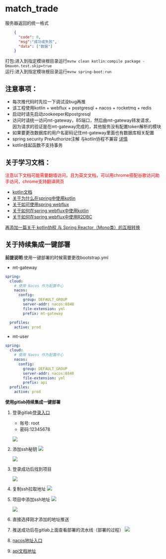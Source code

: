 # match_trade 

服务器返回的统一格式
```json
    {
      "code": 0,
      "msg":"成功或失败",
      "data": ["数据"]
    }
```
打包:进入到指定模块根目录运行` mvnw clean kotlin:compile package -Dmaven.test.skip=true ` <br>
运行:进入到指定模块根目录运行` mvnw spring-boot:run `

## 注意事项：
- 每次推代码时先拉一下调试没bug再推
- 该工程使用kotlin + webflux + postgresql + nacos + rocketmq + redis
- 启动时请先启动zookeeper和postgresql
- 访问时请统一访问mt-gateway，85端口，然后由mt-gateway转发请求，<br>
因为请求的验证是在mt-gateway完成的，其他服务没有配置token解析的模块
- 如果要更改数据库的用户名密码记住mt-gateway里面也有数据库相关配置
- spring security PreAuthorize注解 与kotlin协程不兼容 [详情](https://github.com/spring-projects/spring-security/issues/8143)
- kotlin挂起函数不支持事务

## 关于学习文档：

<a style="color:red;"> 注意以下文档可能需要翻墙访问，且为英文文档，可以用chrome搭配谷歌访问助手访问，chrome支持翻译网页</a>

- [kotlin文档](https://www.kotlincn.net/docs/reference/)
- [关于为什么在spring中使用kotlin](https://spring.io/blog/2019/04/12/going-reactive-with-spring-coroutines-and-kotlin-flow)
- [关于如可使用spring webflux](https://htmlpreview.github.io/?https://github.com/get-set/reactor-core/blob/master-zh/src/docs/index.html#which-operator)
- [关于如何在spring webflux中使用kotlin](https://docs.spring.io/spring/docs/5.2.0.M1/spring-framework-reference/languages.html#coroutines)
- [关于如何在spring webflux中使用R2DBC](https://docs.spring.io/spring-data/r2dbc/docs/1.1.0.M4/reference/html/#reference)

[再添加一篇关于 kotlin协程 与 Spring Reactor（Mono类）的互相转换](https://www.jianshu.com/p/17d93f1afc50)



## 关于持续集成一键部署


**前提说明**:使用一键部署的时候需要更改bootstrap.yml
- mt-gateway
```yaml
spring:
  cloud:
    # 使用 Nacos 作为配置中心
    nacos:
      config:
        group: DEFAULT_GROUP
        server-addr: nacos:8848
        file-extension: yml
        prefix: mt-gateway

  profiles:
    active: prod

```
- mt-user
```yaml
spring:
  cloud:
    # 使用 Nacos 作为配置中心
    nacos:
      config:
        group: DEFAULT_GROUP
        server-addr: nacos:8848
        file-extension: yml
        prefix: api
  profiles:
    active: prod
```

**使用gitlab持续集成一键部署**

1. 登录gitlab[登录入口](http://lian.yaolong.top:8070/)
   - 账号: root 
   - 密码:12345678

    ![](https://note.youdao.com/yws/api/personal/file/WEBef90f59563d9cb1e8e687d1b9619f5b9?method=download&shareKey=e1c9736515872eefd49d0fd60f1c81bd)

2. 添加ssh秘钥
    ![](https://note.youdao.com/yws/api/personal/file/WEB516de060d72a8d5a5836eed5fe0dc9d6?method=download&shareKey=fdb428160cd6759effb52a6f445e42a1)

    ![](https://note.youdao.com/yws/api/personal/file/WEBbcc5aeca3be8e855ef7962e34e14d61b?method=download&shareKey=469043c99e6428a54537b87311f69817)

3. 登录成功后找到项目

    ![](https://note.youdao.com/yws/api/personal/file/WEBd34595f2e097a68e2bd74f81124aee7a?method=download&shareKey=553778945483540d7daa75b9c78f1c28)

4. 复制ssh拉取地址
    ![](https://note.youdao.com/yws/api/personal/file/WEB8e507db30a197a69f707ba809b1b565a?method=download&shareKey=894b47232001e1d998550586024f7ab2)

5. 项目中添加ssh地址
    ![](https://note.youdao.com/yws/api/personal/file/WEB310abfd9061b1c36473114f690d649d6?method=download&shareKey=78c4c86f1e8a1dba8fd33b12d518d209)

    ![](https://note.youdao.com/yws/api/personal/file/WEB6ec72043ab69517e7abc280efbeb0c91?method=download&shareKey=346c85ff260eb9e0826fccbec1d41a86)

6. 直接选择刚才添加的地址推送

7. 推送成功后在gitlab上面查看部署的流水线（部署的过程）
    ![](https://note.youdao.com/yws/api/personal/file/WEB63613ac7fdacc22000caf5f66e9102a5?method=download&shareKey=2ae3ad14c1b70c49a7334b9bc58f8d43)

8. [nacos地址入口](http://liuyuelian.top:8848/nacos/)

9. [api文档地址](http://47.107.178.147/)

